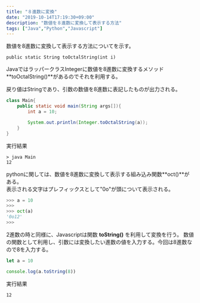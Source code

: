 ```yaml
---
title: "８進数に変換"
date: "2019-10-14T17:19:30+09:00"
description: "数値を８進数に変換して表示する方法"
tags: ["Java","Python","Javascript"]
---
```


数値を8進数に変換して表示する方法についてを示す。

<div class="note_content_by_programming_language" id="note_content_Java">

`public static String toOctalString(int i)`  

JavaではラッパークラスIntegerに数値を8進数に変換するメソッド**toOctalString()**があるのでそれを利用する。  

戻り値はStringであり、引数の数値を8進数に表記したものが出力される。


```java
class Main{
    public static void main(String args[]){
        int a = 10;

        System.out.println(Integer.toOctalString(a));
    }
}
```

実行結果

```
> java Main 
12
```

</div>
<div class="note_content_by_programming_language" id="note_content_Python">

pythonに関しては、数値を8進数に変換して表示する組み込み関数**oct()**がある。  
表示される文字はプレフィックスとして"0o"が頭について表示される。

```python
>>> a = 10
>>> 
>>> oct(a)
'0o12'
>>>
```

</div>
<div class="note_content_by_programming_language" id="note_content_Javascript">

2進数の時と同様に、Javascriptは関数 **toString()** を利用して変換を行う。
数値の関数として利用し、引数には変換したい進数の値を入力する。今回は8進数なので8を入力する。

```javascript
let a = 10

console.log(a.toString(8))
```

実行結果

```
12
```

</div>



